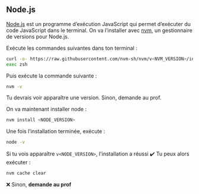 ## Node.js

[Node.js](https://nodejs.org/en/) est un programme d’exécution JavaScript qui permet d’exécuter du code JavaScript dans le terminal. On va l’installer avec [nvm](https://github.com/nvm-sh/nvm), un gestionnaire de versions pour Node.js.

Exécute les commandes suivantes dans ton terminal :

```bash
curl -o- https://raw.githubusercontent.com/nvm-sh/nvm/v<NVM_VERSION>/install.sh | zsh
exec zsh
```

Puis exécute la commande suivante :

```bash
nvm -v
```

Tu devrais voir apparaître une version. Sinon, demande au prof.

On va maintenant installer node :

```bash
nvm install <NODE_VERSION>
```

Une fois l’installation terminée, exécute :

```bash
node -v
```

Si tu vois apparaître `v<NODE_VERSION>`, l'installation a réussi :heavy_check_mark: Tu peux alors exécuter :

```bash
nvm cache clear
```

:x: Sinon, **demande au prof**
